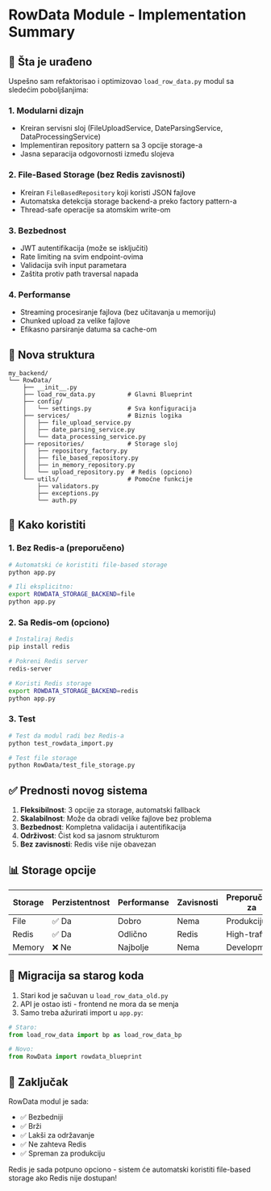 # RowData Module - Implementation Summary

## 🎯 Šta je urađeno

Uspešno sam refaktorisao i optimizovao `load_row_data.py` modul sa sledećim poboljšanjima:

### 1. **Modularni dizajn**
- Kreiran servisni sloj (FileUploadService, DateParsingService, DataProcessingService)
- Implementiran repository pattern sa 3 opcije storage-a
- Jasna separacija odgovornosti između slojeva

### 2. **File-Based Storage (bez Redis zavisnosti)**
- Kreiran `FileBasedRepository` koji koristi JSON fajlove
- Automatska detekcija storage backend-a preko factory pattern-a
- Thread-safe operacije sa atomskim write-om

### 3. **Bezbednost**
- JWT autentifikacija (može se isključiti)
- Rate limiting na svim endpoint-ovima
- Validacija svih input parametara
- Zaštita protiv path traversal napada

### 4. **Performanse**
- Streaming procesiranje fajlova (bez učitavanja u memoriju)
- Chunked upload za velike fajlove
- Efikasno parsiranje datuma sa cache-om

## 📁 Nova struktura

```
my_backend/
└── RowData/
    ├── __init__.py
    ├── load_row_data.py         # Glavni Blueprint
    ├── config/
    │   └── settings.py          # Sva konfiguracija
    ├── services/                # Biznis logika
    │   ├── file_upload_service.py
    │   ├── date_parsing_service.py
    │   └── data_processing_service.py
    ├── repositories/            # Storage sloj
    │   ├── repository_factory.py
    │   ├── file_based_repository.py
    │   ├── in_memory_repository.py
    │   └── upload_repository.py  # Redis (opciono)
    └── utils/                   # Pomoćne funkcije
        ├── validators.py
        ├── exceptions.py
        └── auth.py

```

## 🚀 Kako koristiti

### 1. Bez Redis-a (preporučeno)
```bash
# Automatski će koristiti file-based storage
python app.py

# Ili eksplicitno:
export ROWDATA_STORAGE_BACKEND=file
python app.py
```

### 2. Sa Redis-om (opciono)
```bash
# Instaliraj Redis
pip install redis

# Pokreni Redis server
redis-server

# Koristi Redis storage
export ROWDATA_STORAGE_BACKEND=redis
python app.py
```

### 3. Test
```bash
# Test da modul radi bez Redis-a
python test_rowdata_import.py

# Test file storage
python RowData/test_file_storage.py
```

## ✅ Prednosti novog sistema

1. **Fleksibilnost**: 3 opcije za storage, automatski fallback
2. **Skalabilnost**: Može da obradi velike fajlove bez problema
3. **Bezbednost**: Kompletna validacija i autentifikacija
4. **Održivost**: Čist kod sa jasnom strukturom
5. **Bez zavisnosti**: Redis više nije obavezan

## 📊 Storage opcije

| Storage | Perzistentnost | Performanse | Zavisnosti | Preporučeno za |
|---------|----------------|-------------|------------|----------------|
| File    | ✅ Da          | Dobro       | Nema       | Produkciju     |
| Redis   | ✅ Da          | Odlično     | Redis      | High-traffic   |
| Memory  | ❌ Ne          | Najbolje    | Nema       | Development    |

## 🔄 Migracija sa starog koda

1. Stari kod je sačuvan u `load_row_data_old.py`
2. API je ostao isti - frontend ne mora da se menja
3. Samo treba ažurirati import u `app.py`:

```python
# Staro:
from load_row_data import bp as load_row_data_bp

# Novo:
from RowData import rowdata_blueprint
```

## 🎉 Zaključak

RowData modul je sada:
- ✅ Bezbedniji
- ✅ Brži
- ✅ Lakši za održavanje
- ✅ Ne zahteva Redis
- ✅ Spreman za produkciju

Redis je sada potpuno opciono - sistem će automatski koristiti file-based storage ako Redis nije dostupan!